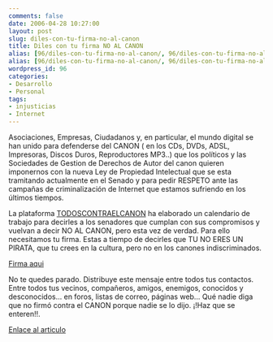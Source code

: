 ```yaml
---
comments: false
date: 2006-04-28 10:27:00
layout: post
slug: diles-con-tu-firma-no-al-canon
title: Diles con tu firma NO AL CANON
alias: [96/diles-con-tu-firma-no-al-canon/, 96/diles-con-tu-firma-no-al-canon]
alias: [96/diles-con-tu-firma-no-al-canon/, 96/diles-con-tu-firma-no-al-canon]
wordpress_id: 96
categories:
- Desarrollo
- Personal
tags:
- injusticias
- Internet
---
```


Asociaciones, Empresas, Ciudadanos y, en particular, el mundo digital se han unido para defenderse del CANON ( en los CDs, DVDs, ADSL, Impresoras, Discos Duros, Reproductores MP3..) que los políticos y las Sociedades de Gestion de Derechos de Autor del canon quieren imponernos con la nueva Ley de Propiedad Intelectual que se esta tramitando actualmente en el Senado y para pedir RESPETO ante las campañas de criminalización de Internet que estamos sufriendo en los últimos tiempos.




	

La plataforma [TODOSCONTRAELCANON](http://www.todoscontraelcanon.es) ha elaborado un calendario de trabajo para decirles a los senadores que cumplan con sus compromisos y vuelvan a decir NO AL CANON, pero esta vez de verdad. Para ello necesitamos tu firma. Estas a tiempo de decirles que TU NO ERES UN PIRATA, que tu crees en la cultura, pero no en los canones indiscriminados.




	

[Firma aqui](http://todoscontraelcanon.es/index.php?body=suscribe_firmas)




	

No te quedes parado. Distribuye este mensaje entre todos tus contactos. Entre todos tus vecinos, compañeros, amigos, enemigos, conocidos y desconocidos… en foros, listas de correo, páginas web… Qué nadie diga que no firmó contra el CANON porque nadie se lo dijo. ¡!Haz que se enteren!!.




	

[Enlace al articulo](http://www.internautas.org/html/3631.html)
